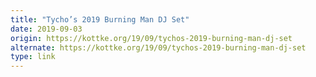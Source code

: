 ```yaml
---
title: "Tycho’s 2019 Burning Man DJ Set"
date: 2019-09-03
origin: https://kottke.org/19/09/tychos-2019-burning-man-dj-set
alternate: https://kottke.org/19/09/tychos-2019-burning-man-dj-set
type: link
---
```


